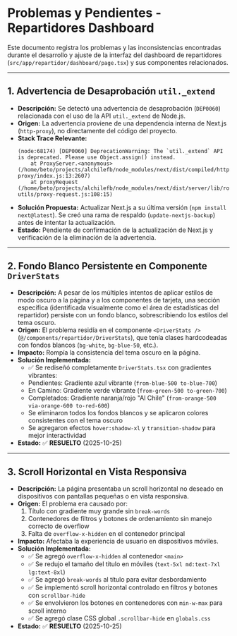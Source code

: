 # Problemas y Pendientes - Repartidores Dashboard

Este documento registra los problemas y las inconsistencias encontradas durante el desarrollo y ajuste de la interfaz del dashboard de repartidores (`src/app/repartidor/dashboard/page.tsx`) y sus componentes relacionados.

---

## 1. Advertencia de Desaprobación `util._extend`

*   **Descripción:** Se detectó una advertencia de desaprobación (`DEP0060`) relacionada con el uso de la API `util._extend` de Node.js.
*   **Origen:** La advertencia proviene de una dependencia interna de Next.js (`http-proxy`), no directamente del código del proyecto.
*   **Stack Trace Relevante:**
    ```
    (node:68174) [DEP0060] DeprecationWarning: The `util._extend` API is deprecated. Please use Object.assign() instead.
        at ProxyServer.<anonymous> (/home/beto/projects/alchilefb/node_modules/next/dist/compiled/http-proxy/index.js:13:2607)
        at proxyRequest (/home/beto/projects/alchilefb/node_modules/next/dist/server/lib/router-utils/proxy-request.js:108:15)
    ```
*   **Solución Propuesta:** Actualizar Next.js a su última versión (`npm install next@latest`). Se creó una rama de respaldo (`update-nextjs-backup`) antes de intentar la actualización.
*   **Estado:** Pendiente de confirmación de la actualización de Next.js y verificación de la eliminación de la advertencia.

---

## 2. Fondo Blanco Persistente en Componente `DriverStats`

*   **Descripción:** A pesar de los múltiples intentos de aplicar estilos de modo oscuro a la página y a los componentes de tarjeta, una sección específica (identificada visualmente como el área de estadísticas del repartidor) persiste con un fondo blanco, sobrescribiendo los estilos del tema oscuro.
*   **Origen:** El problema residía en el componente `<DriverStats />` (`@/components/repartidor/DriverStats`), que tenía clases hardcodeadas con fondos blancos (`bg-white`, `bg-blue-50`, etc.).
*   **Impacto:** Rompía la consistencia del tema oscuro en la página.
*   **Solución Implementada:**
    *   ✅ Se rediseñó completamente `DriverStats.tsx` con gradientes vibrantes:
      - Pendientes: Gradiente azul vibrante (`from-blue-500 to-blue-700`)
      - En Camino: Gradiente verde vibrante (`from-green-500 to-green-700`)
      - Completados: Gradiente naranja/rojo "Al Chile" (`from-orange-500 via-orange-600 to-red-600`)
    *   Se eliminaron todos los fondos blancos y se aplicaron colores consistentes con el tema oscuro
    *   Se agregaron efectos `hover:shadow-xl` y `transition-shadow` para mejor interactividad
*   **Estado:** ✅ **RESUELTO** (2025-10-25)

---

## 3. Scroll Horizontal en Vista Responsiva

*   **Descripción:** La página presentaba un scroll horizontal no deseado en dispositivos con pantallas pequeñas o en vista responsiva.
*   **Origen:** El problema era causado por:
    1. Título con gradiente muy grande sin `break-words`
    2. Contenedores de filtros y botones de ordenamiento sin manejo correcto de overflow
    3. Falta de `overflow-x-hidden` en el contenedor principal
*   **Impacto:** Afectaba la experiencia de usuario en dispositivos móviles.
*   **Solución Implementada:**
    *   ✅ Se agregó `overflow-x-hidden` al contenedor `<main>`
    *   ✅ Se redujo el tamaño del título en móviles (`text-5xl md:text-7xl lg:text-8xl`)
    *   ✅ Se agregó `break-words` al título para evitar desbordamiento
    *   ✅ Se implementó scroll horizontal controlado en filtros y botones con `scrollbar-hide`
    *   ✅ Se envolvieron los botones en contenedores con `min-w-max` para scroll interno
    *   ✅ Se agregó clase CSS global `.scrollbar-hide` en `globals.css`
*   **Estado:** ✅ **RESUELTO** (2025-10-25)
